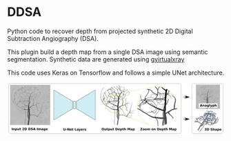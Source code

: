 # DDSA
Python code to recover depth from projected synthetic 2D Digital Subtraction Angiography (DSA). 

This plugin build a depth map from a single DSA image using semantic segmentation.
Synthetic data are generated using [gvirtualxray](http://gvirtualxray.sourceforge.net/gvirtualxray.php)

This code uses Keras on Tensorflow and follows a simple UNet architecture.


![Learning Depth from a Single 2D Digital Subtraction Angiography](https://github.com/rouge1616/3DDSA/blob/master/3DDSA.png)
